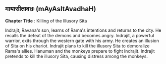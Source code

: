 ## मायासीतावधः (mAyAsItAvadhaH)
**Chapter Title** : Killing of the Illusory Sita

Indrajit, Ravana's son, learns of Rama's intentions and returns to the city. He recalls the defeat of the demons and becomes angry. Indrajit, a powerful warrior, exits through the western gate with his army. He creates an illusion of Sita on his chariot. Indrajit plans to kill the illusory Sita to demoralize Rama's allies. Hanuman and the monkeys prepare to fight Indrajit. Indrajit pretends to kill the illusory Sita, causing distress among the monkeys.